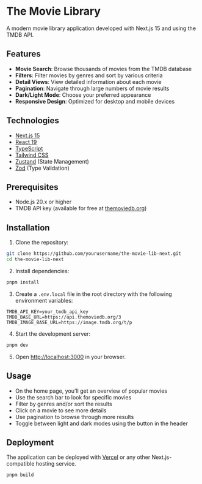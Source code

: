# The Movie Library

A modern movie library application developed with Next.js 15 and using the TMDB API.

## Features

- **Movie Search**: Browse thousands of movies from the TMDB database
- **Filters**: Filter movies by genres and sort by various criteria
- **Detail Views**: View detailed information about each movie
- **Pagination**: Navigate through large numbers of movie results
- **Dark/Light Mode**: Choose your preferred appearance
- **Responsive Design**: Optimized for desktop and mobile devices

## Technologies

- [Next.js 15](https://nextjs.org)
- [React 19](https://react.dev)
- [TypeScript](https://www.typescriptlang.org/)
- [Tailwind CSS](https://tailwindcss.com)
- [Zustand](https://github.com/pmndrs/zustand) (State Management)
- [Zod](https://zod.dev) (Type Validation)

## Prerequisites

- Node.js 20.x or higher
- TMDB API key (available for free at [themoviedb.org](https://www.themoviedb.org/documentation/api))

## Installation

1. Clone the repository:
```bash
git clone https://github.com/yourusername/the-movie-lib-next.git
cd the-movie-lib-next
```

2. Install dependencies:
```bash
pnpm install
```

3. Create a `.env.local` file in the root directory with the following environment variables:
```
TMDB_API_KEY=your_tmdb_api_key
TMDB_BASE_URL=https://api.themoviedb.org/3
TMDB_IMAGE_BASE_URL=https://image.tmdb.org/t/p
```

4. Start the development server:
```bash
pnpm dev
```

5. Open [http://localhost:3000](http://localhost:3000) in your browser.

## Usage

- On the home page, you'll get an overview of popular movies
- Use the search bar to look for specific movies
- Filter by genres and/or sort the results
- Click on a movie to see more details
- Use pagination to browse through more results
- Toggle between light and dark modes using the button in the header

## Deployment

The application can be deployed with [Vercel](https://vercel.com) or any other Next.js-compatible hosting service.

```bash
pnpm build
```
